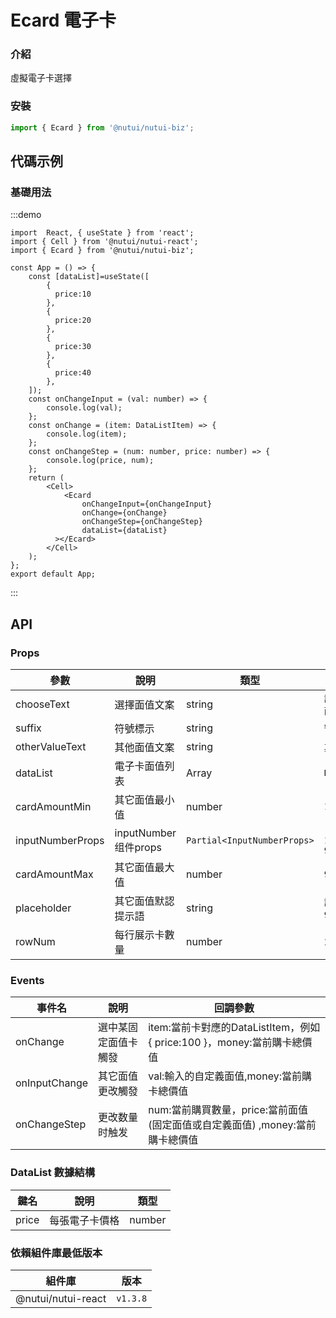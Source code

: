 # Ecard 電子卡

### 介紹

虛擬電子卡選擇

### 安裝

``` javascript
import { Ecard } from '@nutui/nutui-biz';
```

## 代碼示例

### 基礎用法

:::demo

```tsx
import  React, { useState } from 'react';
import { Cell } from '@nutui/nutui-react';
import { Ecard } from '@nutui/nutui-biz';

const App = () => {
    const [dataList]=useState([
        {
          price:10
        },
        {
          price:20
        },
        {
          price:30
        },
        {
          price:40
        },
    ]);
    const onChangeInput = (val: number) => {
        console.log(val);
    };
    const onChange = (item: DataListItem) => {
        console.log(item);
    };
    const onChangeStep = (num: number, price: number) => {
        console.log(price, num);
    };
    return (
        <Cell>
            <Ecard
                onChangeInput={onChangeInput}
                onChange={onChange}
                onChangeStep={onChangeStep}
                dataList={dataList}
          ></Ecard>
        </Cell>
    );
};
export default App;
```

:::

## API

### Props

| 參數          | 說明                             | 類型   | 默認值           |
|---------------|----------------------------------|--------|------------------|
| chooseText    | 選擇面值文案   | string |   `請選擇電子卡面值`   |
| suffix        | 符號標示       | string | `¥`            |
| otherValueText| 其他面值文案   | string |    `其它面值`   |
| dataList      | 電子卡面值列表  | Array |  `DataList[]`  |
| cardAmountMin | 其它面值最小值  | number | `1` |
| inputNumberProps | inputNumber组件props  | `Partial<InputNumberProps> `| ` { min: 1,max: 9999}`|
| cardAmountMax | 其它面值最大值  | number | `9999`            ||
| placeholder   | 其它面值默認提示語 | string | `請輸入1-9999整數`|
| rowNum   | 每行展示卡數量 | number | 2|


### Events

| 事件名 | 說明           | 回調參數     |
|--------|----------------|--------------|
| onChange  | 選中某固定面值卡觸發 | item:當前卡對應的DataListItem，例如{ price:100 }，money:當前購卡總價值 |
| onInputChange  | 其它面值更改觸發 | val:輸入的自定義面值,money:當前購卡總價值 |
| onChangeStep  | 更改数量时触发 | num:當前購買數量，price:當前面值(固定面值或自定義面值) ,money:當前購卡總價值|

### DataList 數據結構

| 鍵名 | 說明           | 類型     |
|--------|----------------|--------------|
| price  | 每張電子卡價格 | number  |

### 依賴組件庫最低版本

| 組件庫 | 版本           | 
|--------|----------------|
| @nutui/nutui-react |`v1.3.8` | 
